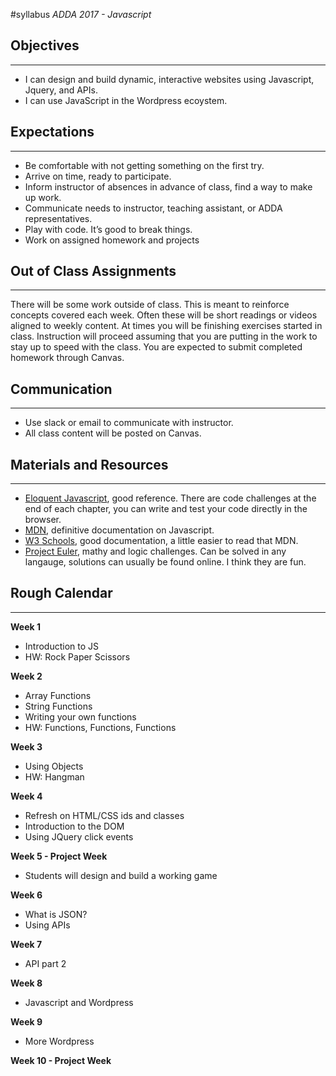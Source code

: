 #syllabus
*ADDA 2017 - Javascript*

## Objectives 
------
- I can design and build dynamic, interactive websites using Javascript, Jquery, and APIs.
- I can use JavaScript in the Wordpress ecoystem.

## Expectations
------
- Be comfortable with not getting something on the first try.
- Arrive on time, ready to participate.
- Inform instructor of absences in advance of class, find a way to make up work.
- Communicate needs to instructor, teaching assistant, or ADDA representatives.
- Play with code. It’s good to break things.
- Work on assigned homework and projects

## Out of Class Assignments
------
There will be some work outside of class. This is meant to reinforce concepts covered each week. Often these will be short readings or videos aligned to weekly content. At times you will be finishing exercises started in class. Instruction will proceed assuming that you are putting in the work to stay up to speed with the class. You are expected to submit completed homework through Canvas.

## Communication
------
- Use slack or email to communicate with instructor.
- All class content will be posted on Canvas.

## Materials and Resources
------
- [Eloquent Javascript](http://eloquentjavascript.net/), good reference. There are code challenges at the end of each chapter, you can write and test your code directly in the browser.
- [MDN](https://developer.mozilla.org/en-US/docs/Web/JavaScript), definitive documentation on Javascript.
- [W3 Schools](http://www.w3schools.com/), good documentation, a little easier to read that MDN.
- [Project Euler](https://projecteuler.net/archives), mathy and logic challenges. Can be solved in any langauge, solutions can usually be found online. I think they are fun.

## Rough Calendar
------
**Week 1**
- Introduction to JS
- HW: Rock Paper Scissors

**Week 2**
- Array Functions
- String Functions
- Writing your own functions
- HW: Functions, Functions, Functions

**Week 3**
- Using Objects
- HW: Hangman

**Week 4**
- Refresh on HTML/CSS ids and classes
- Introduction to the DOM
- Using JQuery click events

**Week 5 - Project Week**
- Students will design and build a working game

**Week 6**
- What is JSON?
- Using APIs

**Week 7**
- API part 2

**Week 8**
- Javascript and Wordpress

**Week 9**
- More Wordpress

**Week 10 - Project Week**
